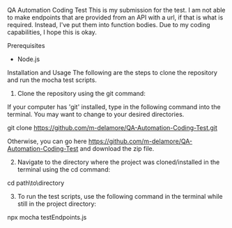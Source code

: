 QA Automation Coding Test
This is my submission for the test. I am not able to make endpoints that are provided from an API with a url, if that is what is required. Instead, I've put them into function bodies. Due to my coding capabilities, I hope this is okay.

Prerequisites
- Node.js

Installation and Usage
The following are the steps to clone the repository and run the mocha test scripts.

1. Clone the repository using the git command:

If your computer has 'git' installed, type in the following command into the terminal. You may want to change to your desired directories.

git clone https://github.com/m-delamore/QA-Automation-Coding-Test.git

Otherwise, you can go here https://github.com/m-delamore/QA-Automation-Coding-Test and download the zip file.

2. Navigate to the directory where the project was cloned/installed in the terminal using the cd command:

cd path\to\directory

3. To run the test scripts, use the following command in the terminal while still in the project directory:

npx mocha testEndpoints.js
